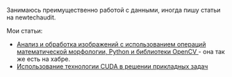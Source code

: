Занимаюсь преимущественно работой с данными, иногда пишу статьи на newtechaudit.

Мои статьи:

- [Анализ и обработка изображений с использованием операций математической морфологии, Python и библиотеки OpenCV ](https://newtechaudit.ru/analiz-i-obrabotka-izobrazhenij/) - она так же есть на хабре.
- [Использование технологии CUDA в решении прикладных задач ](https://newtechaudit.ru/cuda-v-reshenii-prikladnyh-zadach/)
